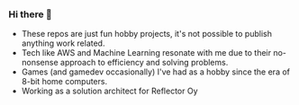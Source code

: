 ### Hi there 👋

-  These repos are just fun hobby projects, it's not possible to publish anything work related.
-  Tech like AWS and Machine Learning resonate with me due to their no-nonsense approach to efficiency and solving problems.
-  Games (and gamedev occasionally) I've had as a hobby since the era of 8-bit home computers.
-  Working as a solution architect for Reflector Oy
